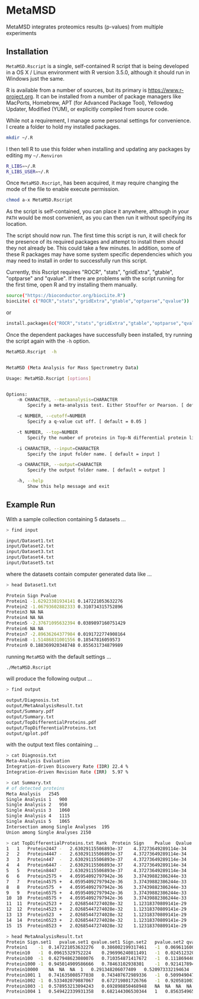 # MetaMSD


MetaMSD integrates proteomics results (p-values) from multiple experiments



## Installation

`MetaMSD.Rscript` is a single, self-contained R script that is being developed in a OS X / Linux environment with R version 3.5.0, although it should run in Windows just the same.

R is available from a number of sources, but its primary is https://www.r-project.org. It can be installed from a number of package managers like MacPorts, Homebrew, APT (for Advanced Package Tool), Yellowdog Updater, Modified (YUM), or explicitly compiled from source code.

While not a requirement, I manage some personal settings for convenience. I create a folder to hold my installed packages.

```BASH
mkdir ~/.R
```

I then tell R to use this folder when installing and updating any packages by editing my `~/.Renviron`

```BASH
R_LIBS=~/.R
R_LIBS_USER=~/.R
```






Once `MetaMSD.Rscript`, has been acquired, it may require changing the mode of the file to enable execute permission.

```BASH
chmod a-x MetaMSD.Rscript
```

As the script is self-contained, you can place it anywhere, although in your `PATH` would be most convenient, as you can then run it without specifying its location.

The script should now run. The first time this script is run, it will check for the presence of its required packages and attempt to install them should they not already be. This could take a few minutes. In addition, some of these R packages may have some system specific dependencies which you may need to install in order to successfully run this script.

Currently, this Rscript requires "ROCR", "stats", "gridExtra", "gtable", "optparse" and "qvalue". If there are problems with the script running for the first time, open R and try installing them manually.

```BASH
source("https://bioconductor.org/biocLite.R")
biocLite( c("ROCR","stats","gridExtra","gtable","optparse","qvalue"))
```
or
```BASH
install.packages(c("ROCR","stats","gridExtra","gtable","optparse","qvalue"))
```

Once the dependent packages have successfully been installed, try running the script again with the `-h` option.


```BASH
MetaMSD.Rscript  -h


MetaMSD (Meta Analysis for Mass Spectrometry Data)

Usage: MetaMSD.Rscript [options]


Options:
	-m CHARACTER, --metaanalysis=CHARACTER
		Specify a meta-analysis test. Either Stouffer or Pearson. [ default = Stouffer ]

	-c NUMBER, --cutoff=NUMBER
		Specify a q-value cut off. [ default = 0.05 ]

	-t NUMBER, --top=NUMBER
		Specify the number of proteins in Top-N differential protein list. [ default = 15 ]

	-i CHARACTER, --input=CHARACTER
		Specify the input folder name. [ default = input ]

	-o CHARACTER, --output=CHARACTER
		Specify the output folder name. [ default = output ]

	-h, --help
		Show this help message and exit
```

##	Example Run

With a sample collection containing 5 datasets ...

```BASH
> find input

input/Dataset1.txt
input/Dataset2.txt
input/Dataset3.txt
input/Dataset4.txt
input/Dataset5.txt
```

where the datasets contain computer generated data like ...

```BASH
> head Dataset1.txt 

Protein Sign Pvalue
Protein1 -1.62923381934141 0.147221053632276
Protein2 -1.06793602882333 0.310734315752896
Protein3 NA NA
Protein4 NA NA
Protein5 -2.37671095632394 0.0389897160751429
Protein6 NA NA
Protein7 -2.89636264377984 0.0191722774908164
Protein8 -1.51486831001556 0.18547816059573
Protein9 0.188369920348748 0.855631734879989
```

running `MetaMSD` with the default settings ...

```BASH
./MetaMSD.Rscript
```

will produce the following output ...

```BASH
> find output

output/Diagnosis.txt
output/MetaAnalysisResult.txt
output/Summary.pdf
output/Summary.txt
output/TopDifferentialProteins.pdf
output/TopDifferentialProteins.txt
output/qplot.pdf
```

with the output text files containing ...

```BASH
> cat Diagnosis.txt 
Meta-Analysis Evaluation
Integration-driven Discovery Rate (IDR)	22.4 %
Integration-driven Revision Rate (IRR)	5.97 %

> cat Summary.txt 
# of detected proteins
Meta Analysis	2545
Single Analysis 1	900
Single Analysis 2	950
Single Analysis 3	1060
Single Analysis 4	1115
Single Analysis 5	1065
Intersection among Single Analyses	195
Union among Single Analyses	2150

> cat TopDifferentialProteins.txt Rank	Protein	Sign	Pvalue	Qvalue
1	1	Protein2447	-	2.63029115506893e-37	4.37273649289114e-34
2	2	Protein4447	-	2.63029115506893e-37	4.37273649289114e-34
3	3	Protein447	-	2.63029115506893e-37	4.37273649289114e-34
4	4	Protein6447	-	2.63029115506893e-37	4.37273649289114e-34
5	5	Protein8447	-	2.63029115506893e-37	4.37273649289114e-34
6	6	Protein2575	+	4.05954092797942e-36	3.37439882386244e-33
7	7	Protein4575	+	4.05954092797942e-36	3.37439882386244e-33
8	8	Protein575	+	4.05954092797942e-36	3.37439882386244e-33
9	9	Protein6575	+	4.05954092797942e-36	3.37439882386244e-33
10	10	Protein8575	+	4.05954092797942e-36	3.37439882386244e-33
11	11	Protein2523	+	2.02685447274028e-32	1.12318370809141e-29
12	12	Protein4523	+	2.02685447274028e-32	1.12318370809141e-29
13	13	Protein523	+	2.02685447274028e-32	1.12318370809141e-29
14	14	Protein6523	+	2.02685447274028e-32	1.12318370809141e-29
15	15	Protein8523	+	2.02685447274028e-32	1.12318370809141e-29

> head MetaAnalysisResult.txt
Protein	Sign.set1	pvalue.set1	qvalue.set1	Sign.set2	pvalue.set2	qvalue.set2	Sign.set3	pvalue.set3	qvalue.set3	Sign.set4	pvalue.set4	qvalue.set4	Sign.set5	pvalue.set5	qvalue.set5	Sign.meta	pvalue.meta	qvalue.meta
Protein1	-1	0.147221053632276	0.386002199317461	-1	0.0696116003878634	0.232354739425274	NA	NA	NA	1	0.518470182778413	0.586232081710312	NA	NA	NA	-1	0.130639516659494	0.293489337292437
Protein10	-1	0.09615329752224	0.296996240811491	-1	0.0245123200968932	0.109906162178047	-1	0.166127173012038	0.302227940651484	-1	0.0311097689544789	0.116738083504362	-1	0.00898390775995153	0.0465831185398761	-1	6.74435166737771e-06	3.90276182506736e-05
Protein100	-1	0.627948623080076	0.710354871417672	-1	0.111869440721791	0.312619042821373	1	0.887622682495521	0.600579347466967	NA	NA	NA	NA	NA	NA	-1	0.264377440913484	0.477733888538508
Protein1000	-1	0.945014909586666	0.78463102938301	-1	0.92141789414091	0.783473770681269	-1	0.140698119434682	0.273947049937385	-1	0.80131549752656	0.691027234000638	NA	NA	NA	-1	0.344031976789505	0.549939550026999
Protein10000	NA	NA	NA	1	0.291348206077409	0.520973332194634	NA	NA	NA	0.285159383896807	0.453330799934054	1	0.708046329311736	0.665554170316468	1	0.149166664032119	0.323737113411566
Protein1001	1	0.741635008577038	0.743407672989336	-1	0.509949047262865	0.664612157498626	-1	0.708983149277487	0.574980984448962	-1	0.776599880782423	0.679740555335955	NA	NA	NA	-1	0.621940898979742	0.713799819638344
Protein1002	-1	0.533402079887067	0.672719801726766	-1	0.920581003514001	0.783473770681269	1	0.13583437183381	0.272355103513066	-1	0.487328199267165	0.571582663834896	NA	NA	NA	1	0.970326830087737	0.830900473553751
Protein1003	-1	0.578953213094243	0.692898850468948	NA	NA	NA	NA	NA	NA	-1	0.882493227428588	0.712118550653194	NA	NA	NA	-1	0.619259056648539	0.713299706729408
Protein1004	1	0.549422339931358	0.682144306530344	1	0.856354965054217	0.77370063364739	NA	NA	NA	-1	0.153051869148448	0.333331184998575	1	0.623955687609639	0.633333713356406	-1	0.936658634996219	0.822836983443449
```



